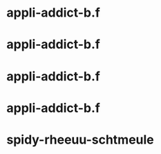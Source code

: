 # appli-addict-b.f
# appli-addict-b.f
# appli-addict-b.f
# appli-addict-b.f
# spidy-rheeuu-schtmeule
